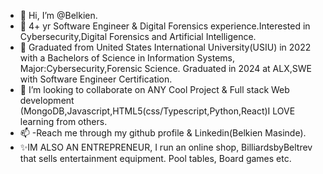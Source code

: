 - 👋 Hi, I’m @Belkien.
- 👀 4+ yr Software Engineer & Digital Forensics experience.Interested in Cybersecurity,Digital Forensics and Artificial Intelligence.
- 🌱 Graduated from United States International University(USIU) in 2022 with a Bachelors of Science in Information Systems, Major:Cybersecurity,Forensic Science. Graduated in 2024 at ALX,SWE with Software Engineer Certification.
- 💞️ I’m looking to collaborate on ANY Cool Project & Full stack Web development (MongoDB,Javascript,HTML5(css/Typescript,Python,React)I LOVE learning from others.
- 📫 -Reach me through my github profile & Linkedin(Belkien Masinde).
- ✨IM ALSO AN ENTREPRENEUR, I run an online shop, BilliardsbyBeltrev that sells entertainment equipment. Pool tables, Board games etc.

<!---
Belkien/Belkien is a ✨ special ✨ repository because its `README.md` (this file) appears on your GitHub profile.
You can click the Preview link to take a look at your changes.
--->
